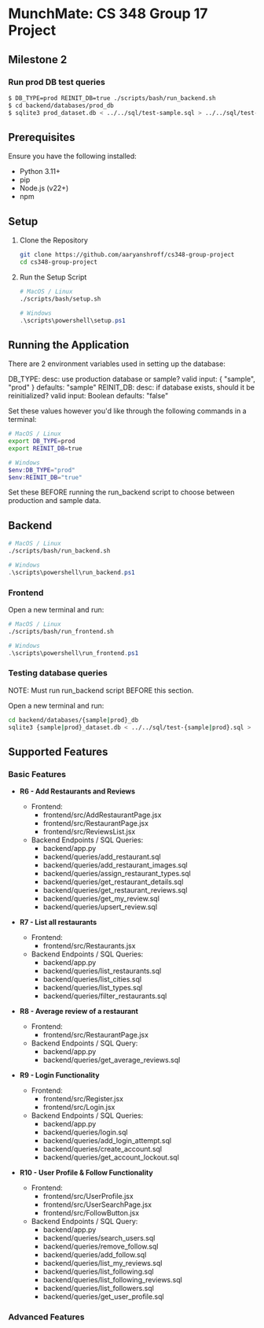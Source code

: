 # MunchMate: CS 348 Group 17 Project

## Milestone 2

### Run prod DB test queries

```bash
$ DB_TYPE=prod REINIT_DB=true ./scripts/bash/run_backend.sh
$ cd backend/databases/prod_db
$ sqlite3 prod_dataset.db < ../../sql/test-sample.sql > ../../sql/test-sample.out
```

## Prerequisites

Ensure you have the following installed:

- Python 3.11+
- pip
- Node.js (v22+)
- npm

## Setup

1. Clone the Repository

   ```bash
   git clone https://github.com/aaryanshroff/cs348-group-project
   cd cs348-group-project
   ```

2. Run the Setup Script

    ```bash
    # MacOS / Linux
    ./scripts/bash/setup.sh
    ```

   ```powershell
   # Windows
   .\scripts\powershell\setup.ps1
   ```

## Running the Application

There are 2 environment variables used in setting up the database:

DB_TYPE: 
    desc:        use production database or sample?
    valid input: { "sample", "prod" }
    defaults:    "sample"
REINIT_DB:
    desc:        if database exists, should it be reinitialized?
    valid input: Boolean
    defaults:    "false"

Set these values however you'd like through the following commands in a terminal:
```bash
# MacOS / Linux
export DB_TYPE=prod
export REINIT_DB=true
```

```powershell
# Windows
$env:DB_TYPE="prod"
$env:REINIT_DB="true"
```

Set these BEFORE running the run_backend script to choose between
production and sample data.

## Backend
```bash
# MacOS / Linux
./scripts/bash/run_backend.sh
```

```powershell
# Windows
.\scripts\powershell\run_backend.ps1
```


### Frontend
Open a new terminal and run:
```bash
# MacOS / Linux
./scripts/bash/run_frontend.sh
```

```powershell
# Windows
.\scripts\powershell\run_frontend.ps1
```

### Testing database queries
NOTE: Must run run_backend script BEFORE this section.

Open a new terminal and run:
```bash
cd backend/databases/{sample|prod}_db
sqlite3 {sample|prod}_dataset.db < ../../sql/test-{sample|prod}.sql > ../../sql/test-{sample|prod}.out
```

## Supported Features

### Basic Features

- **R6 - Add Restaurants and Reviews**
    - Frontend:
        - frontend/src/AddRestaurantPage.jsx
        - frontend/src/RestaurantPage.jsx
        - frontend/src/ReviewsList.jsx
    - Backend Endpoints / SQL Queries:
        - backend/app.py
        - backend/queries/add_restaurant.sql
        - backend/queries/add_restaurant_images.sql
        - backend/queries/assign_restaurant_types.sql
        - backend/queries/get_restaurant_details.sql
        - backend/queries/get_restaurant_reviews.sql
        - backend/queries/get_my_review.sql
        - backend/queries/upsert_review.sql

- **R7 - List all restaurants**
    - Frontend:
        - frontend/src/Restaurants.jsx
    - Backend Endpoints / SQL Queries:
        - backend/app.py
        - backend/queries/list_restaurants.sql
        - backend/queries/list_cities.sql
        - backend/queries/list_types.sql
        - backend/queries/filter_restaurants.sql

- **R8 - Average review of a restaurant**
    - Frontend:
        - frontend/src/RestaurantPage.jsx
    - Backend Endpoints / SQL Query:
        - backend/app.py
        - backend/queries/get_average_reviews.sql

- **R9 - Login Functionality**
    - Frontend:
        - frontend/src/Register.jsx
        - frontend/src/Login.jsx
    - Backend Endpoints / SQL Queries:
        - backend/app.py
        - backend/queries/login.sql
        - backend/queries/add_login_attempt.sql
        - backend/queries/create_account.sql
        - backend/queries/get_account_lockout.sql

- **R10 - User Profile & Follow Functionality**
    - Frontend:
        - frontend/src/UserProfile.jsx
        - frontend/src/UserSearchPage.jsx
        - frontend/src/FollowButton.jsx
    - Backend Endpoints / SQL Query:
        - backend/app.py
        - backend/queries/search_users.sql
        - backend/queries/remove_follow.sql
        - backend/queries/add_follow.sql
        - backend/queries/list_my_reviews.sql
        - backend/queries/list_following.sql
        - backend/queries/list_following_reviews.sql
        - backend/queries/list_followers.sql
        - backend/queries/get_user_profile.sql

### Advanced Features

